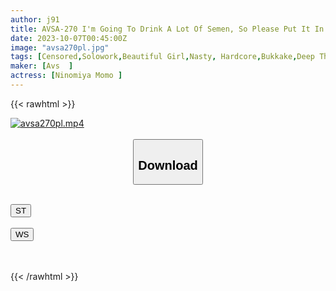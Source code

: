```yaml
---
author: j91
title: AVSA-270 I'm Going To Drink A Lot Of Semen, So Please Put It In Your Mouth! A Neat Beauty Has Convulsions And The Whites Of Her Eyes! Perverted Beauty Momo Ninomiya Faints From Cum-swallowing Sex
date: 2023-10-07T00:45:00Z
image: "avsa270pl.jpg"
tags: [Censored,Solowork,Beautiful Girl,Nasty, Hardcore,Bukkake,Deep Throating,Submissive Woman	]
maker: [Avs  ]
actress: [Ninomiya Momo ]
---
```



{{< rawhtml >}}

<div class="video" data-videoid="xvdjb1G8GDhkkLe">
    <a href="javascript:;">
        <img src="https://my.j91.asia/posts/avsa270pl/avsa270pl.jpg" width="WIDTH" height="HEIGHT" alt="avsa270pl.mp4" loading="lazy">
    </a>
</div>

<script type="text/javascript" src="https://j91.asia/asset/on-demand-st.js"></script>

<br>
  <link rel="stylesheet" href="https://j91.asia/asset/bs5.css">
  
  <center>
  <button class="btn btn-primary" type="button" data-bs-toggle="collapse" data-bs-target=".multi-collapse" aria-expanded="false" aria-controls="multiCollapseExample1 multiCollapseExample2"><h2>Download</h2></button></center>
</p>
<div class="row">
  <div class="col">
    <div class="collapse multi-collapse" id="multiCollapseExample1">
      <div class="card card-body">
	      	      <br>
<div class="buttons">  
<a href="https://streamtape.to/v/xvdjb1G8GDhkkLe"><button class="btn-hover color-3"><i class="fa fa-download"></i> ST</button></a></div>
    </div>
  </div>
</div>
  <div class="col">
    <div class="collapse multi-collapse" id="multiCollapseExample2">
      <div class="card card-body">
	      <br>
<div class="buttons">
    <a href="https://wolfstream.tv/p74fv5qkbf1v"><button class="btn-hover color-9"><i class="fa fa-download"></i> WS</button></a></div>
<br><br>
      </div>
    </div>
  </div>
</div>

{{< /rawhtml >}}